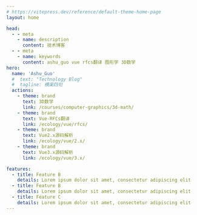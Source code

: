 ```yaml
---
# https://vitepress.dev/reference/default-theme-home-page
layout: home

head:
  - - meta
    - name: description
      content: 技术博客
  - - meta
    - name: keywords
      content: ashu_guo vue rfcs翻译 图形学 3D数学
hero:
  name: 'Ashu_Guo'
  #  text: "Technology Blog"
  #  tagline: 横渠四句
  actions:
    - theme: brand
      text: 3D数学
      link: /courses/computer-graphics/3d-math/
    - theme: brand
      text: Vue-RFCs翻译
      link: /ecology/vue/rfcs/
    - theme: brand
      text: Vue2.x源码解析
      link: /ecology/vue/2.x/
    - theme: brand
      text: Vue3.x源码解析
      link: /ecology/vue/3.x/

features:
  - title: Feature B
    details: Lorem ipsum dolor sit amet, consectetur adipiscing elit
  - title: Feature B
    details: Lorem ipsum dolor sit amet, consectetur adipiscing elit
  - title: Feature C
    details: Lorem ipsum dolor sit amet, consectetur adipiscing elit
---
```

